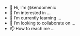 - 👋 Hi, I’m @kendomenic
- 👀 I’m interested in ...
- 🌱 I’m currently learning ...
- 💞️ I’m looking to collaborate on ...
- 📫 How to reach me ...

<!---
kendomenic/kendomenic is a ✨ special ✨ repository because its `README.md` (this file) appears on your GitHub profile.
You can click the Preview link to take a look at your changes.
--->
